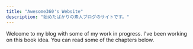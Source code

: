 ```yaml
---
title: "Awesome360's Website"
description: "始めたばかりの素人ブログのサイトです。"
---
```

Welcome to my blog with some of my work in progress. I've been working on this book idea. You can read some of the chapters below.
